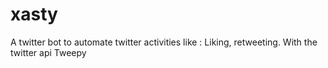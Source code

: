 # xasty
A twitter bot to automate twitter activities like : Liking, retweeting. With the twitter api Tweepy

